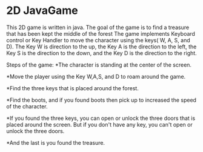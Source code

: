 # 2D JavaGame

This 2D game is written in java. The goal of the game is to find a treasure that has been kept the middle of the forest The game implements Keyboard control or Key Handler to move the character using the keys( W, A, S, and D).
The Key W is direction to the up, the Key A is the direction to the left, the Key S is the direction to the down, and the  Key D is the direction to the right.

Steps of the game:
*The character is standing at the center of the screen.

*Move the player using the Key W,A,S, and D to roam around the game.

*Find the three keys that is placed around the forest.

*Find the boots, and if you found boots then pick up to increased the speed of the character.

*If you found the three keys, you can open or unlock the three doors that is placed around the screen. But if you don't have any key, you can't open or unlock the three doors.

*And the last is you found the treasure.
